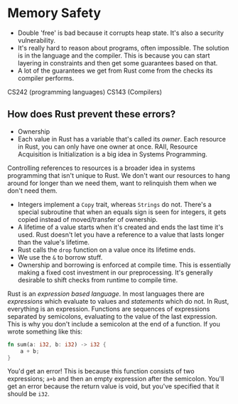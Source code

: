 # Memory Safety

- Double 'free' is bad because it corrupts heap state. It's also a security vulnerability.
- It's really hard to reason about programs, often impossible. The solution is in the language and the compiler. This is because you can start layering in constraints and then get some guarantees based on that.
- A lot of the guarantees we get from Rust come from the checks its compiler performs.

CS242 (programming languages)
CS143 (Compilers)

## How does Rust prevent these errors?

- Ownership
- Each value in Rust has a variable that's called its *owner*. Each resource in Rust, you can only have one owner at once. RAII, Resource Acquisition is Initialization is a big idea in Systems Programming.

Controlling references to resources is a broader idea in systems programming that isn't unique to Rust. We don't want our resources to hang around for longer than we need them, want to relinquish them when we don't need them.

- Integers implement a `Copy` trait, whereas `Strings` do not. There's a special subroutine that when an equals sign is seen for integers, it gets copied instead of moved/transfer of ownership.
- A lifetime of a value starts when it's created and ends the last time it's used. Rust doesn't let you have a reference to a value that lasts longer than the value's lifetime.
- Rust calls the `drop` function on a value once its lifetime ends.
- We use the `&` to borrow stuff.
- Ownership and borrowing is enforced at compile time. This is essentially making a fixed cost investment in our preprocessing. It's generally desirable to shift checks from runtime to compile time.

Rust is an *expression based language*. In most languages there are *expressions* which evaluate to values and *statements* which do not. In Rust, everything is an expression. Functions are sequences of expressions separated by semicolons, evaluating to the value of the last expression. This is why you don't include a semicolon at the end of a function. If you wrote something like this:

```rust
fn sum(a: i32, b: i32) -> i32 {
    a + b;
}
```

You'd get an error! This is because this function consists of two expressions; `a+b` and then an empty expression after the semicolon. You'll get an error because the return value is void, but you've specified that it should be `i32`.